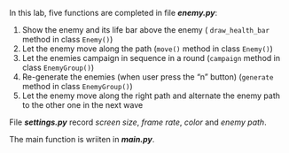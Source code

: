 In this lab, five functions are completed in file __*enemy.py*__:  
1. Show the enemy and its life bar above the enemy ( `draw_health_bar` method in class `Enemy()`)  
2. Let the enemy move along the path (`move()` method in class `Enemy()`)  
3. Let the enemies campaign in sequence in a round (`campaign` method in class `EnemyGroup()`)
4. Re-generate the enemies (when user press the “n” button) (`generate` method in class `EnemyGroup()`)  
5. Let the enemy move along the right path and alternate the enemy path to the other one in the next wave  

File __*settings.py*__ record *screen size*, *frame rate*, *color* and *enemy path*.  

The main function is wriiten in __*main.py*__.  
